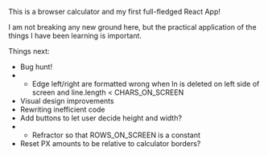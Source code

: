 This is a browser calculator and my first full-fledged React App!

I am not breaking any new ground here, but the practical application of the things I have been learning is important.

Things next:
- Bug hunt!
- - Edge left/right are formatted wrong when ln is deleted on left side of screen and line.length < CHARS_ON_SCREEN
- Visual design improvements
- Rewriting inefficient code
- Add buttons to let user decide height and width?
- - Refractor so that ROWS_ON_SCREEN is a constant
- Reset PX amounts to be relative to calculator borders?
